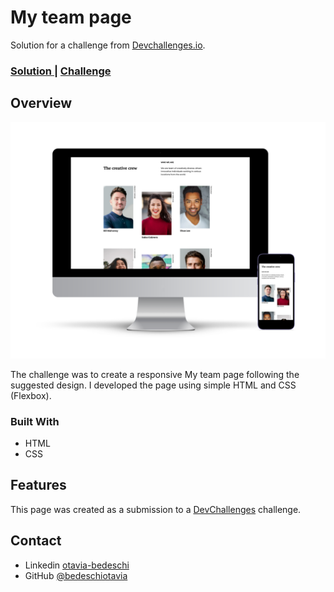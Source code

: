 <h1>My team page</h1>

<div>
   Solution for a challenge from  <a href="http://devchallenges.io" target="_blank">Devchallenges.io</a>.
</div>

<div>
  <h3>
    <a href="https://my-team-page-master-mu.vercel.app/">
      Solution
    </a>
    <span> | </span>
    <a href="https://legacy.devchallenges.io/challenges/hhmesazsqgKXrTkYkt0U">
      Challenge
    </a>
  </h3>
</div>

<!-- OVERVIEW -->

## Overview

![mockup](https://github.com/bedeschiotavia/my-team-page-master/blob/ea16d614dbe47a1a249415438346be0dec03be9f/images/mockup-my-team-page.png)

The challenge was to create a responsive My team page following the suggested design. I developed the page using simple HTML and CSS (Flexbox).

### Built With

- HTML
- CSS

## Features


This page was created as a submission to a [DevChallenges](https://legacy.devchallenges.io/challenges/hhmesazsqgKXrTkYkt0U) challenge.


## Contact

- Linkedin [otavia-bedeschi](https://{www.linkedin.com/in/otavia-bedeschi/})
- GitHub [@bedeschiotavia](https://{https://github.com/bedeschiotavia})
